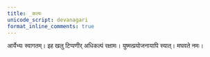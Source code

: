 ```yaml
---    
title: _कल्पः  
unicode_script: devanagari  
format_inline_comments: true  
---    
```


आर्येभ्यः स्वागतम्। इह खलु टिप्पणीर् अधिकल्पं रक्षामः। युष्मत्प्रयोजनायापि स्यात्। मघवते नमः।